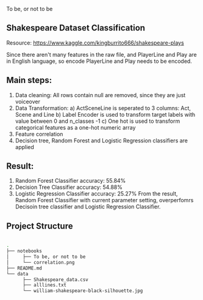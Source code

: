 To be, or not to be

## Shakespeare Dataset Classification

Resource: https://www.kaggle.com/kingburrito666/shakespeare-plays

Since there aren't many features in the raw file, and PlayerLine and Play are in English language, so encode PlayerLine and Play needs to be encoded.

## Main steps:
   1. Data cleaning: All rows contain null are removed, since they are just voiceover
   2. Data Transformation:
                                        a) ActSceneLine is seperated to 3 columns: Act, Scene and Line
                                        b) Label Encoder is used to transform target labels with value between 0 and
                                            n_classes -1
                                        c) One hot is used to transform categorical features as a one-hot numeric array
   3. Feature correlation
   4. Decision tree, Random Forest and Logistic Regression classifiers are applied

## Result:
   1. Random Forest Classifier accuracy: 55.84%
   2. Decision Tree Classifier accuracy: 54.88%
   3. Logistic Regression Classifier accuracy: 25.27%
From the result, Random Forest Classifier with current parameter setting, overperfomrs Decisoin tree classifier and Logistic Regression Classifier.

## Project Structure

```bash

.
├── notebooks
│     ├── To be, or not to be
│     └── correlation.png
├── README.md
└── data
      ├── Shakespeare_data.csv
      ├── alllines.txt
      └── william-shakespeare-black-silhouette.jpg
```
